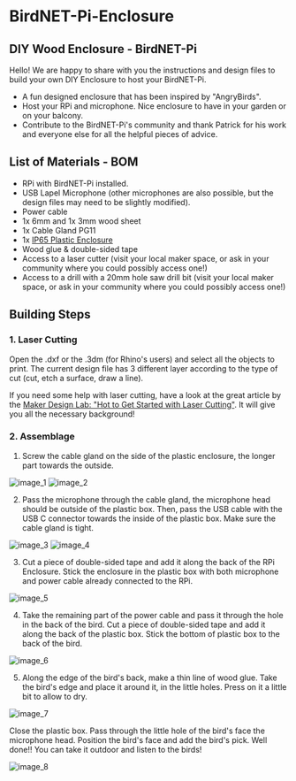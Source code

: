 # BirdNET-Pi-Enclosure

## DIY Wood Enclosure - BirdNET-Pi

Hello! We are happy to share with you the instructions and design files to build your own DIY Enclosure to host your BirdNET-Pi.

- A fun designed enclosure that has been inspired by "AngryBirds". 
- Host your RPi and microphone. Nice enclosure to have in your garden or on your balcony. 
- Contribute to the BirdNET-Pi's community and thank Patrick for his work and everyone else for all the helpful pieces of advice. 

## List of Materials - BOM
- RPi with BirdNET-Pi installed.
- USB Lapel Microphone (other microphones are also possible, but the design files may need to be slightly modified).
- Power cable 
- 1x 6mm and 1x 3mm wood sheet
- 1x Cable Gland PG11
- 1x [IP65 Plastic Enclosure](https://bit.ly/3ydXBJf)
- Wood glue & double-sided tape
- Access to a laser cutter (visit your local maker space, or ask in your community where you could possibly access one!)
- Access to a drill with a 20mm hole saw drill bit (visit your local maker space, or ask in your community where you could possibly access one!) 

## Building Steps
### 1. Laser Cutting
Open the .dxf or the .3dm (for Rhino's users) and select all the objects to print. The current design file has 3 different layer according to the type of cut (cut, etch a surface, draw a line). 

If you need some help with laser cutting, have a look at the great article by the [Maker Design Lab: "Hot to Get Started with Laser Cutting"](https://makerdesignlab.com/tutorials-tips/laser-cutting-beginners-guide/). It will give you all the necessary background! 

### 2. Assemblage

1. Screw the cable gland on the side of the plastic enclosure, the longer part towards the outside.

![image_1](/images/enclosure_step1.png)
![image_2](/images/enclosure_step2.png)

2. Pass the microphone through the cable gland, the microphone head should be outside of the plastic box. Then, pass the USB cable with the USB C connector towards the inside of the plastic box. Make sure the cable gland is tight.

![image_3](/images/enclosure_step3.png)
![image_4](/images/enclosure_step4.png)

3. Cut a piece of double-sided tape and add it along the back of the RPi Enclosure. Stick the enclosure in the plastic box with both microphone and power cable already connected to the RPi. 

![image_5](/images/enclosure_step5.png)

4. Take the remaining part of the power cable and pass it through the hole in the back of the bird. Cut a piece of double-sided tape and add it along the back of the plastic box. Stick the bottom of plastic box to the back of the bird.

![image_6](/images/enclosure_step6.png)

5. Along the edge of the bird's back, make a thin line of wood glue. Take the bird's edge and place it around it, in the little holes. Press on it a little bit to allow to dry.

![image_7](/images/enclosure_step7.png)

Close the plastic box. Pass through the little hole of the bird's face the microphone head. Position the bird's face and add the bird's pick. Well done!! You can take it outdoor and listen to the birds! 

![image_8](/images/enclosure_step8.png)
